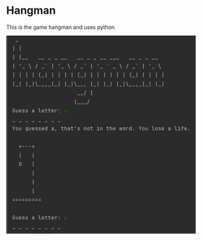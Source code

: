 # Hangman
This is the game hangman and uses python.

![alt text](https://github.com/GalkaKG/Hangman/blob/main/hangman_pic.png)

